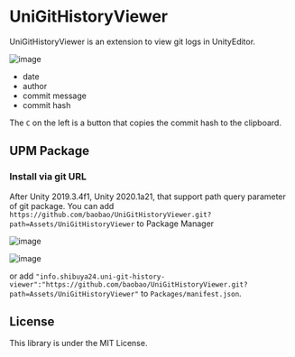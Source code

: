 # UniGitHistoryViewer

UniGitHistoryViewer is an extension to view git logs in UnityEditor.

![image](https://user-images.githubusercontent.com/144386/87670513-cc0d1a80-c7aa-11ea-8376-c54593b6d7d4.png)

- date
- author
- commit message
- commit hash

The `C` on the left is a button that copies the commit hash to the clipboard.

## UPM Package

### Install via git URL

After Unity 2019.3.4f1, Unity 2020.1a21, that support path query parameter of git package. You can add `https://github.com/baobao/UniGitHistoryViewer.git?path=Assets/UniGitHistoryViewer` to Package Manager

![image](https://user-images.githubusercontent.com/144386/87669945-d11d9a00-c7a9-11ea-8a21-aff2cb8117f8.png)

![image](https://user-images.githubusercontent.com/144386/87670057-0de99100-c7aa-11ea-8555-12587b9fe646.png)


or add `"info.shibuya24.uni-git-history-viewer":"https://github.com/baobao/UniGitHistoryViewer.git?path=Assets/UniGitHistoryViewer"` to `Packages/manifest.json`.



## License

This library is under the MIT License.
